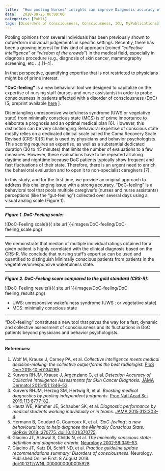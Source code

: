 ```yaml
---
title:  "How pooling Nurses’ insights can improve Diagnosis accuracy of altered states of Consciousness"
date:   2018-08-25 00:00:00
categories: [Publi]
tags: [Disorders of Consciousness, Consciousness, ICU, MyPublications]
---
```


Pooling opinions from several individuals has been previously shown to outperform individual judgements in specific settings. Recently, there has been a growing interest for this kind of approach (coined *“collective intelligence”* or *“wisdom of the crowds”*) in the medical field, especially in diagnosis procedure (e.g., diagnosis of skin cancer,  mammography screening, etc …) [1–4].

In that perspective, quantifying expertise that is not restricted to physicians might be of prime interest.

**"DoC-feeling"** is a new behavioral tool we designed to capitalize on the expertise of nursing staff (nurses and nurse assistants) in order to probe consciousness in patients affected with a disorder of consciousness (DoC) [5, preprint available [here](https://doi.org/10.1101/370775) ].

Disentangling unresponsive wakefulness syndrome (UWS or vegetative state) from minimally conscious state (MCS) is of prime importance to elaborate a prognosis and an optimal medical plan [6]. However, this distinction can be very challenging. Behavioral expertise of conscious state mostly relies on a dedicated clinical scale called the Coma Recovery Scale Revised (CRS-R)[6] that is used by physicians and behavior psychologists. This scoring requires an expertise, as well as a substantial dedicated duration (30 to 45 minutes) that limits the number of evaluations to a few measures. However, these evaluations have to be repeated all along daytime and nighttime because DoC patients typically show frequent and fast fluctuations of their state. Therefore, there is an urgent need to enrich the behavioral evaluation and to open it to non-specialist caregivers [7].

In this study, and for the first time, we provide an original approach to address this challenging issue with a strong accuracy. “DoC-feeling” is a behavioral tool that pools multiple caregiver’s (nurses and nurse assistants) perceptions (like the “gut-feeling”) collected over several days using a visual analog scale (Figure 1).

___
***Figure 1. DoC-Feeling scale:***   

![DoC-Feeling scale]({{ site.url }}/images/DoC-feeling/DoC-feeling_scale.png)

---

We demonstrate that median of multiple individual ratings obtained for a given patient is highly correlated with the clinical diagnosis based on the CRS-R. We conclude that nursing staff’s expertise can be used and quantified to distinguish Minimally conscious patients from patients in the vegetative/unresponsive wakefulness state.

___
***Figure 2. DoC-Feeling score compared to the gold standard (CRS-R):***   

![DoC-Feeling results]({{ site.url }}/images/DoC-feeling/DoC-feeling_results.png)

* UWS: unresponsive wakefulness syndrome (UWS ; or vegetative state)
* MCS: minimally conscious state

---

“DoC-feeling” constitutes a new tool that paves the way for a fast, dynamic and collective assessment of consciousness and its fluctuations in DoC patients beyond physicians and behavior psychologists.



---
#### **References:**
1. Wolf M, Krause J, Carney PA, et al. *Collective intelligence meets medical decision-making: the collective outperforms the best radiologist.* [PloS One 2015;10:e0134269](https://doi.org/10.1371/journal.pone.0134269).
2. Kurvers RHJM, Krause J, Argenziano G, et al. *Detection Accuracy of Collective Intelligence Assessments for Skin Cancer Diagnosis.* [JAMA Dermatol 2015;151:1346–53](https://doi.org/10.1001/jamadermatol.2015.3149).
3. Kurvers RHJM, Herzog SM, Hertwig R, et al. *Boosting medical diagnostics by pooling independent judgments.* [Proc Natl Acad Sci 2016;113:8777–82](https://doi.org/10.1073/pnas.1601827113).
4. Hautz WE, Kämmer JE, Schauber SK, et al. *Diagnostic performance by medical students working individually or in teams.* [JAMA 2015;313:303–4](https://doi.org/10.1001/jama.2014.15770).
5. Hermann B, Goudard G, Courcoux K, et al. *‘DoC-feeling’: a new behavioural tool to help diagnose the Minimally Conscious State.* [bioRxiv 2018;:370775. doi:10.1101/370775](https://doi.org/10.1101/370775)
6. Giacino JT, Ashwal S, Childs N, et al. *The minimally conscious state: definition and diagnostic criteria.* [Neurology 2002;58:349–53](https://doi.org/10.1212/WNL.58.3.349).
7. Giacino JT, Katz DI, Schiff ND, et al. *Practice guideline update recommendations summary: Disorders of consciousness.* Neurology. Published Online First: 8 August 2018. [doi:10.1212/WNL.0000000000005928](https://doi.org/10.1212/WNL.0000000000005928).




<script type="text/javascript">
  reddit_url = "https://doi.org/10.1101/370775";
  reddit_title = "‘DoC-feeling’: a new behavioural tool to help diagnose the Minimally Conscious State";
  reddit_newwindow='1';
</script>
<script type="text/javascript" src="//www.redditstatic.com/button/button3.js"></script>

<script type='text/javascript' src='https://d1bxh8uas1mnw7.cloudfront.net/assets/embed.js'></script>
<div data-badge-popover="right" class='altmetric-embed' data-badge-type='donut' data-hide-less-than='1' data-doi="/10.1101/370775"></div>
